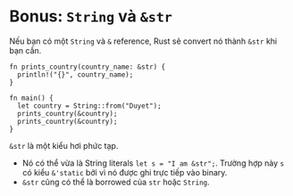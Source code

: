 # Bonus: `String` và `&str`

Nếu bạn có một `String` và `&` reference, Rust sẽ convert nó thành `&str` khi bạn cần.

```rust,editable
fn prints_country(country_name: &str) {
  println!("{}", country_name);
}

fn main() {
  let country = String::from("Duyet");
  prints_country(&country);
  prints_country(&country);
}
```

`&str` là một kiểu hơi phức tạp.

- Nó có thể vừa là String literals `let s = "I am &str";`. Trường hợp này `s` có kiểu `&'static` bởi vì nó được ghi trực tiếp vào binary.
- `&str` cũng có thể là borrowed của `str` hoặc `String`.
